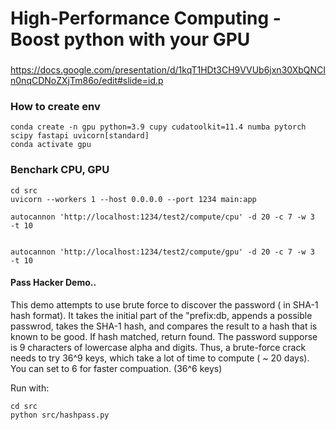 # High-Performance Computing - Boost python with your GPU 


### 

https://docs.google.com/presentation/d/1kqT1HDt3CH9VVUb6jxn30XbQNCIn0nqCDNoZXjTm86o/edit#slide=id.p

###  How to create env


```
conda create -n gpu python=3.9 cupy cudatoolkit=11.4 numba pytorch scipy fastapi uvicorn[standard]
conda activate gpu

```

### Benchark CPU, GPU

```
cd src
uvicorn --workers 1 --host 0.0.0.0 --port 1234 main:app

```

```
autocannon 'http://localhost:1234/test2/compute/cpu' -d 20 -c 7 -w 3  -t 10


autocannon 'http://localhost:1234/test2/compute/gpu' -d 20 -c 7 -w 3  -t 10
```

#### Pass Hacker Demo..

This demo attempts to use brute force to discover the password ( in SHA-1 hash format).
It takes the initial part of the "prefix:db, appends
a possible passwrod, takes the SHA-1 hash, and compares the result to a hash
that is known to be good. If hash matched, return found.
The password supporse  is 9 characters of lowercase alpha and digits. Thus, a
brute-force crack needs to try 36^9 keys, which take a lot of time to compute ( ~ 20 days).
You can set to 6 for faster compuation. (36^6 keys)

Run with:

```
cd src
python src/hashpass.py

```
    
